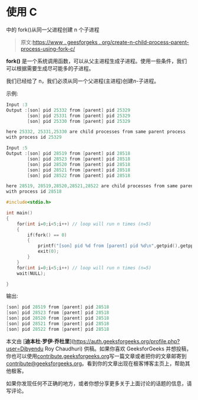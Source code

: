 # 使用 C

中的 fork()从同一父进程创建 n 个子进程

> 原文:[https://www . geesforgeks . org/create-n-child-process-parent-process-using-fork-c/](https://www.geeksforgeeks.org/create-n-child-process-parent-process-using-fork-c/)

**fork()** 是一个系统调用函数，可以从父主进程生成子进程。使用一些条件，我们可以根据需要生成尽可能多的子进程。

我们已经给了 n，我们必须从同一个父进程(主进程)创建*n*-子进程。

示例:

```cpp
Input :3
Output :[son] pid 25332 from [parent] pid 25329
        [son] pid 25331 from [parent] pid 25329
        [son] pid 25330 from [parent] pid 25329

here 25332, 25331,25330 are child processes from same parent process
with process id 25329 

Input :5
Output :[son] pid 28519 from [parent] pid 28518
        [son] pid 28523 from [parent] pid 28518
        [son] pid 28520 from [parent] pid 28518
        [son] pid 28521 from [parent] pid 28518
        [son] pid 28522 from [parent] pid 28518

here 28519, 28519,28520,28521,28522 are child processes from same parent process
with process id 28518 

```

```cpp
#include<stdio.h>

int main()
{
    for(int i=0;i<5;i++) // loop will run n times (n=5)
    {
        if(fork() == 0)
        {
            printf("[son] pid %d from [parent] pid %d\n",getpid(),getppid());
            exit(0);
        }
    }
    for(int i=0;i<5;i++) // loop will run n times (n=5)
    wait(NULL);

}
```

输出:

```cpp
[son] pid 28519 from [parent] pid 28518
[son] pid 28523 from [parent] pid 28518
[son] pid 28520 from [parent] pid 28518
[son] pid 28521 from [parent] pid 28518
[son] pid 28522 from [parent] pid 28518

```

本文由 [**迪本杜·罗伊·乔杜里**](https://auth.geeksforgeeks.org/profile.php?user=Dibyendu Roy Chaudhuri) 供稿。如果你喜欢 GeeksforGeeks 并想投稿，你也可以使用[contribute.geeksforgeeks.org](http://www.contribute.geeksforgeeks.org)写一篇文章或者把你的文章邮寄到 contribute@geeksforgeeks.org。看到你的文章出现在极客博客主页上，帮助其他极客。

如果你发现任何不正确的地方，或者你想分享更多关于上面讨论的话题的信息，请写评论。